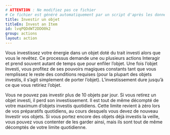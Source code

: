 ```yaml
---
# ATTENTION : Ne modifiez pas ce fichier
# Ce fichier est généré automatiquement par un script d'après les données du module Foundry VTT officiel et de sa traduction
title: Investir un objet
titleEn: Invest an Item
id: lvqPQDdWT2DDO0k2
group: actions
layout: action
---
```

<p><span id="ctl00_MainContent_DetailedOutput">Vous investissez votre énergie dans un objet doté du trait investi alors que vous le revêtez. Ce processus demande une ou plusieurs actions Interagir et prend souvent autant de temps que pour enfiler l’objet. Une fois l’objet Investi, vous profitez de ses pouvoirs magiques constants tant que vous remplissez le reste des conditions requises (pour la plupart des objets investis, il s’agit simplement de porter l’objet). L’investissement dure jusqu’à ce que vous retiriez l’objet.<br></span></p><p><span id="ctl00_MainContent_DetailedOutput">Vous ne pouvez pas investir plus de 10 objets par jour. Si vous retirez un objet investi, il perd son investissement. Il est tout de même décompté de votre maximum d’objets investis quotidiens. Cette limite revient à zéro lors de vos préparatifs quotidiens, au cours desquels vous devez de nouveau Investir vos objets. Si vous portez encore des objets déjà investis la veille, vous pouvez vous contenter de les garder ainsi, mais ils sont tout de même décomptés de votre limite quotidienne.&nbsp;</span></p>
